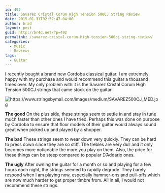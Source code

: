 ```yaml
---
id: 492
title: Savarez Cristal Corum High Tension 500CJ String Review
date: 2015-01-31T02:52:47-04:00
author: brad
layout: post
guid: http://br4d.net/?p=492
permalink: /savarez-cristal-corum-high-tension-500cj-string-review/
categories:
  - Music
  - Reviews
tags:
  - Guitar
---
```

I recently bought a brand new Cordoba classical guitar. I am extremely happy with my purchase and would recommend this guitar a thousand times over. My only problem with it is the Savarez Cristal Corum High Tension 500CJ strings that came stock on the guitar.

<img class="float-left" src="https://www.stringsbymail.com/images/medium/SAVAREZ500CJ_MED.jpg" alt="https://www.stringsbymail.com/images/medium/SAVAREZ500CJ_MED.jpg" />

**The good**
On the plus side, these strings seem to settle in and stay in tune much faster than other ones I have tried. Perhaps this was done on purpose by Cordoba to ensure that floor models of their guitar would always sound great when picked up and played by a shopper.

**The bad**
These strings seem to wear down very quickly. They can be hard to press down since they are so stiff. The trebles are very dull and it only becomes more noticeable the more you play on them. Also, the price for these things can be steep compared to popular D’Addario ones.

**The ugly**
After owning the guitar for a month or so and playing for a few hours each night, the strings seemed to rapidly degrade. They barely respond when I am playing now, especially hammer-ons and pull-offs which are now much harder to get proper timbre from. All in all, I would not recommend these strings.
